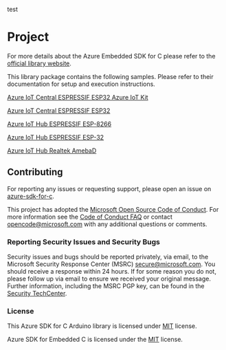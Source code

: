 test

# Project

For more details about the Azure Embedded SDK for C please refer to the [official library website](https://github.com/azure/azure-sdk-for-c).

This library package contains the following samples.
Please refer to their documentation for setup and execution instructions.

[Azure IoT Central ESPRESSIF ESP32 Azure IoT Kit](examples/Azure_IoT_Central_ESP32_AzureIoTKit/readme.md)

[Azure IoT Central ESPRESSIF ESP32](examples/Azure_IoT_Central_ESP32/readme.md)

[Azure IoT Hub ESPRESSIF ESP-8266](examples/Azure_IoT_Hub_ESP8266/readme.md)

[Azure IoT Hub ESPRESSIF ESP-32](examples/Azure_IoT_Hub_ESP32/readme.md)

[Azure IoT Hub Realtek AmebaD](examples/Azure_IoT_Hub_RealtekAmebaD/readme.md)

## Contributing

For reporting any issues or requesting support, please open an issue on [azure-sdk-for-c](https://github.com/Azure/azure-sdk-for-c/issues/new/choose).

This project has adopted the [Microsoft Open Source Code of Conduct](https://opensource.microsoft.com/codeofconduct/).
For more information see the [Code of Conduct FAQ](https://opensource.microsoft.com/codeofconduct/faq/) or
contact [opencode@microsoft.com](mailto:opencode@microsoft.com) with any additional questions or comments.

### Reporting Security Issues and Security Bugs

Security issues and bugs should be reported privately, via email, to the Microsoft Security Response Center (MSRC) <secure@microsoft.com>. You should receive a response within 24 hours. If for some reason you do not, please follow up via email to ensure we received your original message. Further information, including the MSRC PGP key, can be found in the [Security TechCenter](https://www.microsoft.com/msrc/faqs-report-an-issue).

### License

This Azure SDK for C Arduino library is licensed under [MIT](https://github.com/Azure/azure-sdk-for-c-arduino/blob/main/LICENSE) license.

Azure SDK for Embedded C is licensed under the [MIT](https://github.com/Azure/azure-sdk-for-c/blob/main/LICENSE) license.
